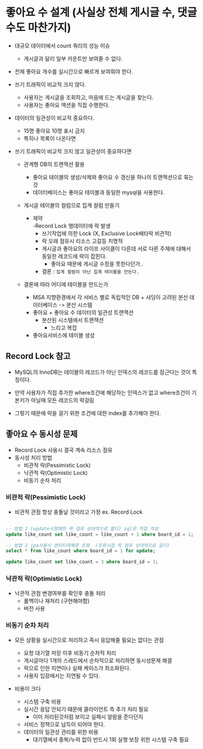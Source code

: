 # 좋아요 수 설계 (사실상 전체 게시글 수, 댓글 수도 마찬가지)

-   대규모 데이터에서 count 쿼리의 성능 이슈
    -   게시글과 달리 일부 카운트만 보여줄 수 없다.
-   전체 좋아요 개수를 실시간으로 빠르게 보여줘야 한다.
-   쓰기 트래픽이 비교적 크지 않다.
    -   사용자는 게시글을 조회하고, 마음에 드는 게시글을 찾는다.
    -   사용자는 좋아요 액션을 직접 수행한다.
-   데이터의 일관성이 비교적 중요하다.
    -   15명 좋아요 10명 표시 금지
    -   특히나 목록이 나온다면
-   쓰기 트래픽이 비교적 크지 않고 일관성이 중요하다면

    -   관계형 DB의 트랜잭션 활용
        -   좋아요 테이블의 생성/삭제와 좋아요 수 갱신을 하나의 트랜잭션으로 묶는것
        -   데이터베이스는 좋아요 테이블과 동일한 mysql을 사용한다.
    -   게시글 테이블의 컬럼으로 집계 컬럼 만들기

        -   제약  
            -Record Lock 행데이터에 락 발생
            -   쓰기작업에 의한 Lock (X, Exclusive Lock배타락 비관적)
            -   락 오래 점유시 리소스 고갈등 치명적
            -   게시글과 좋아요의 라이프 사이클이 다른데 서로 다른 주체에 대해서 동일한 레코드에 락이 잡힌다.
                -   좋아요 때문에 게시글 수정을 못한다던가..
            -   결론 : `집계 컬럼이 아닌 집계 테이블을 만든다.`

    -   결론에 따라 어디에 테이블을 만드는가
        -   MSA 지향환경에서 각 서비스 별로 독립적인 DB + 샤딩이 고려된 분산 데이터베이스 -> 분산 시스템
        -   좋아요 + 좋아요 수 데이터의 일관성 트랜잭션
            -   분산된 시스템에서 트랜잭션
                -   느리고 복잡
        -   좋아요서비스에 테이블 생성

## Record Lock 참고

-   MySQL의 InnoDB는 테이블의 레코드가 아닌 인덱스의 레코드를 잠근다는 것이 특징이다.

-   만약 사용자가 직접 추가한 where조건에 해당하는 인덱스가 없고 where조건이 기본키가 아닐때 모든 레코드의 락걸림

-   그렇기 때문에 락을 걸기 위한 조건에 대한 index를 추가해야 한다.

## 좋아요 수 동시성 문제

-   Record Lock 사용시 결국 계속 리소스 점유
-   동시성 처리 방법
    -   비관적 락(Pessimistic Lock)
    -   낙관적 락(Optimistic Lock)
    -   비동기 순차 처리

### 비관적 락(Pessimistic Lock)

-   비관적 관점 항상 충돌날 것이라고 가정 ex. Record Lock

```sql

-- 방법 1 (update시점에만 락 점유 상대적으로 짧다) sql문 직접 작성
update like_count set like_count = like_count + 1 where board_id = 1;

-- 방법 2 jpa사용시 엔티티객체로 조회  (조회시점 락 점유 상대적으로 길다)
select * from like_count where board_id = 1 for update;

update like_count set like_count = 3 where board_id = 1;
```

### 낙관적 락(Optimistic Lock)

-   낙관적 관점 변경여부를 확인후 충돌 처리
    -   롤백이나 재처리 (구현해야함)
    -   버전 사용

### 비동기 순차 처리

-   모든 상황을 실시간으로 처리하고 즉시 응답해줄 필요는 없다는 관점

    -   요청 대기열 저장 이후 비동기 순차적 처리
    -   게시글마다 1개의 스레드에서 순차적으로 처리하면 동시성문제 해결
    -   락으로 인한 지연이나 실패 케이스가 최소화된다.
    -   사용자 입장에서는 지연될 수 있다.

-   비용이 크다
    -   시스템 구축 비용
    -   실시간 응답 안되기 떄문에 클라이언트 측 추가 처리 필요
        -   이미 처리된것처럼 보이고 실패시 알람을 준다던지
    -   서비스 정책으로 납득이 되어야 한다.
    -   데이터의 일관성 관리를 위한 비용
        -   대기열에서 중복/누락 없이 반드시 1회 실행 보장 위한 시스템 구축 필요
